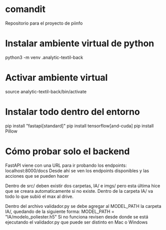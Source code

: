 # comandit
Repositorio para el proyecto de piinfo

# Instalar ambiente virtual de python
python3 -m venv .analytic-textil-back

# Activar ambiente virtual
source analytic-textil-back/bin/activate

# Instalar todo dentro del entorno
pip install "fastapi[standard]"
pip install tensorflow[and-cuda]
pip install Pillow

# Cómo probar solo el backend
FastAPI viene con una URL para ir probando los endpoints: localhost:8000/docs
Desde ahí se ven los endpoints disponibles y las acciones que se pueden hacer

Dentro de src/ deben existir dos carpetas, IA/ e imgs/ pero esta última hice que se creara
automaticamente si no existe. Dentro de la carpeta IA/ va todo lo que subió el max al drive.

Dentro del archivo validador.py se debe agregar al MODEL_PATH la carpeta IA/, quedando de la
siguiente forma: MODEL_PATH = "IA/modelo_poliester.h5"
Si no funciona revisen desde donde se está ejecutando el validador.py que puede ser distinto
en Mac o Windows